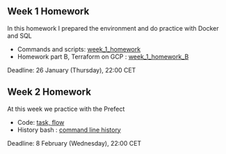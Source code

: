 ## Week 1 Homework

In this homework I prepared the environment 
and do practice with Docker and SQL

* Commands and scripts: [week_1_homework](https://github.com/melvinru/dtc-de-zoomcamp/blob/main/week_1_homework.sql)
* Homework part B, Terraform on GCP : [week_1_homework_B](https://github.com/melvinru/dtc-de-zoomcamp/blob/main/week_1_homework_B.sql)

Deadline: 26 January (Thursday), 22:00 CET

## Week 2 Homework

At this week we practice with the Prefect 

* Code: [task, flow](prefect)
* History bash : [command line history](prefect/bash_history.txt)

Deadline: 8 February (Wednesday), 22:00 CET

